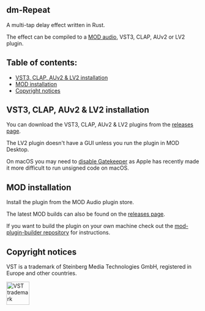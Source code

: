## dm-Repeat

A multi-tap delay effect written in Rust.

The effect can be compiled to a [MOD audio](https://mod.audio/), VST3, CLAP, AUv2 or LV2 plugin.

## Table of contents:

- [VST3, CLAP, AUv2 & LV2 installation](#VST3-CLAP-AUv2-&-LV2-installation)
- [MOD installation](#MOD-installation)
- [Copyright notices](#Copyright-notices)

## VST3, CLAP, AUv2 & LV2 installation

You can download the VST3, CLAP, AUv2 & LV2 plugins from the [releases page](https://github.com/davemollen/dm-Repeat/releases).

The LV2 plugin doesn't have a GUI unless you run the plugin in MOD Desktop.

On macOS you may need to [disable Gatekeeper](https://disable-gatekeeper.github.io/) as Apple has recently made it more difficult to run unsigned code on macOS.

## MOD installation

Install the plugin from the MOD Audio plugin store.

The latest MOD builds can also be found on the [releases page](https://github.com/davemollen/dm-Repeat/releases).

If you want to build the plugin on your own machine check out the [mod-plugin-builder repository](https://github.com/moddevices/mod-plugin-builder) for instructions.

## Copyright notices

VST is a trademark of Steinberg Media Technologies GmbH, registered in Europe and other countries.

<img src="https://steinbergmedia.github.io/vst3_dev_portal/resources/licensing_6.png" width="60" height="auto" alt="VST trademark">
